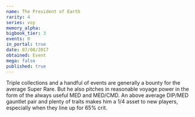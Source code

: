```yaml
---
name: The President of Earth
rarity: 4
series: voy
memory_alpha:
bigbook_tier: 3
events: 0
in_portal: true
date: 07/08/2017
obtained: Event
mega: false
published: true
---
```


Triple collections and a handful of events are generally a bounty for the average Super Rare. But he also pitches in reasonable voyage power in the form of the always useful MED and MED/CMD. An above average DIP/MED gauntlet pair and plenty of traits makes him a 1/4 asset to new players, especially when they line up for 65% crit.
